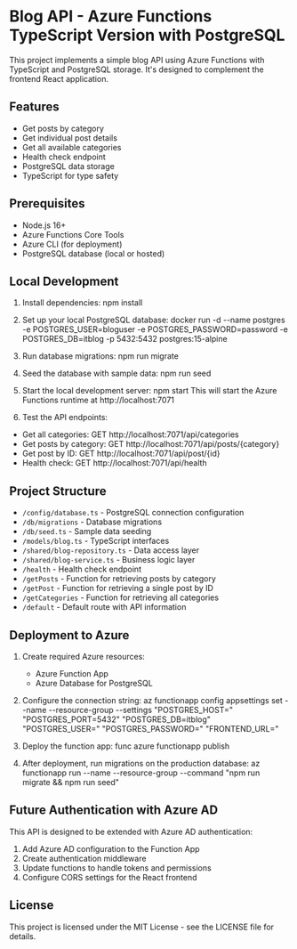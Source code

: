 # Blog API - Azure Functions TypeScript Version with PostgreSQL

This project implements a simple blog API using Azure Functions with TypeScript and PostgreSQL storage. It's designed to complement the frontend React application.

## Features

- Get posts by category
- Get individual post details
- Get all available categories
- Health check endpoint
- PostgreSQL data storage
- TypeScript for type safety

## Prerequisites

- Node.js 16+
- Azure Functions Core Tools
- Azure CLI (for deployment)
- PostgreSQL database (local or hosted)

## Local Development

1. Install dependencies:
npm install

2. Set up your local PostgreSQL database:
docker run -d --name postgres -e POSTGRES_USER=bloguser -e POSTGRES_PASSWORD=password -e POSTGRES_DB=itblog -p 5432:5432 postgres:15-alpine

3. Run database migrations:
npm run migrate

4. Seed the database with sample data:
npm run seed

5. Start the local development server:
npm start
This will start the Azure Functions runtime at http://localhost:7071

6. Test the API endpoints:
- Get all categories: GET http://localhost:7071/api/categories
- Get posts by category: GET http://localhost:7071/api/posts/{category}
- Get post by ID: GET http://localhost:7071/api/post/{id}
- Health check: GET http://localhost:7071/api/health

## Project Structure

- `/config/database.ts` - PostgreSQL connection configuration
- `/db/migrations` - Database migrations
- `/db/seed.ts` - Sample data seeding
- `/models/blog.ts` - TypeScript interfaces
- `/shared/blog-repository.ts` - Data access layer
- `/shared/blog-service.ts` - Business logic layer
- `/health` - Health check endpoint
- `/getPosts` - Function for retrieving posts by category
- `/getPost` - Function for retrieving a single post by ID
- `/getCategories` - Function for retrieving all categories
- `/default` - Default route with API information

## Deployment to Azure

1. Create required Azure resources:
   - Azure Function App
   - Azure Database for PostgreSQL

2. Configure the connection string:
az functionapp config appsettings set --name <function-app-name> --resource-group <resource-group> --settings "POSTGRES_HOST=<postgres-hostname>" "POSTGRES_PORT=5432" "POSTGRES_DB=itblog" "POSTGRES_USER=<username>" "POSTGRES_PASSWORD=<password>" "FRONTEND_URL=<frontend-url>"

3. Deploy the function app:
func azure functionapp publish <function-app-name>

4. After deployment, run migrations on the production database:
az functionapp run --name <function-app-name> --resource-group <resource-group> --command "npm run migrate && npm run seed"

## Future Authentication with Azure AD

This API is designed to be extended with Azure AD authentication:

1. Add Azure AD configuration to the Function App
2. Create authentication middleware
3. Update functions to handle tokens and permissions
4. Configure CORS settings for the React frontend

## License

This project is licensed under the MIT License - see the LICENSE file for details.